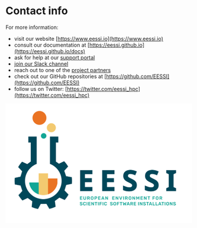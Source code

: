 # Contact info

For more information:

* visit our website [https://www.eessi.io](https://www.eessi.io)
* consult our documentation at [https://eessi.github.io](https://eessi.github.io/docs)
* ask for help at our [support portal](support.md)
* [join our Slack channel](https://join.slack.com/t/eessi-hpc/shared_invite/zt-1wqy0t8g6-PZJTg3Hjjm5Fm3XEOkzECg)
* reach out to one of the [project partners](partners.md)
* check out our GitHub repositories at [https://github.com/EESSI](https://github.com/EESSI)
* follow us on Twitter: [https://twitter.com/eessi_hpc](https://twitter.com/eessi_hpc)

![EESSI logo](img/logos/EESSI_logo_horizontal.jpg)
